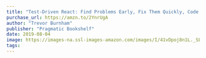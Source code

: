 ```yaml
---
title: "Test-Driven React: Find Problems Early, Fix Them Quickly, Code with Confidence"
purchase_url: https://amzn.to/2YnrUgA
author: "Trevor Burnham"
publisher: "Pragmatic Bookshelf"
date: 2019-08-04
image: https://images-na.ssl-images-amazon.com/images/I/41vDpoj8n1L._SL75_.jpg
tags:
---
```


